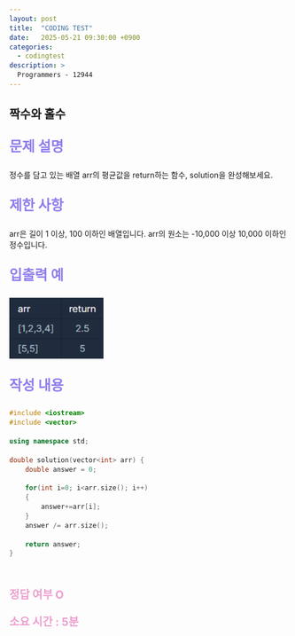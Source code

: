 ```yaml
---
layout: post
title:  "CODING TEST"
date:   2025-05-21 09:30:00 +0900
categories:
  - codingtest
description: >
  Programmers - 12944
---
```

## 짝수와 홀수

<p style = "color:#8f7cee; font-size:25px; font-weight:bold">
문제 설명
</p>
정수를 담고 있는 배열 arr의 평균값을 return하는 함수, solution을 완성해보세요.

<br/>

<p style = "color:#8f7cee; font-size:25px; font-weight:bold">
제한 사항
</p>
arr은 길이 1 이상, 100 이하인 배열입니다.
arr의 원소는 -10,000 이상 10,000 이하인 정수입니다.

<br/>

<p style = "color:#8f7cee; font-size:25px; font-weight:bold">
입출력 예
</p>

<img src = "../../assets/img/codingtest/12944.png" width = "170" height = "110">

<br/>

<p style = "color:#8f7cee; font-size:25px; font-weight:bold">
작성 내용
</p>

```C++
#include <iostream>
#include <vector>

using namespace std;

double solution(vector<int> arr) {
    double answer = 0;
    
    for(int i=0; i<arr.size(); i++)
    {
        answer+=arr[i];
    }
    answer /= arr.size();
    
    return answer;
}
```

<br/>

<p style = "color:#ed9ece; font-size:20px; font-weight:bold">
정답 여부 O
</p>

<p style = "color:#ed9ece; font-size:20px; font-weight:bold">
소요 시간 : 5분
</p>
